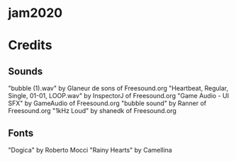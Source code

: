 # jam2020


# Credits

## Sounds

"bubble (1).wav" by Glaneur de sons of Freesound.org
"Heartbeat, Regular, Single, 01-01, LOOP.wav" by InspectorJ of Freesound.org
"Game Audio - UI SFX" by GameAudio of Freesound.org
"bubble sound" by Ranner of Freesound.org
"1kHz Loud" by shanedk of Freesound.org

## Fonts
"Dogica" by Roberto Mocci
"Rainy Hearts" by Camellina